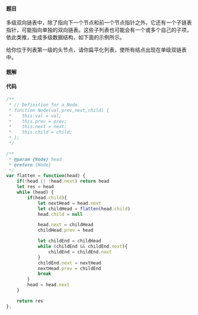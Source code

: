 #### 题目
多级双向链表中，除了指向下一个节点和前一个节点指针之外，它还有一个子链表指针，可能指向单独的双向链表。这些子列表也可能会有一个或多个自己的子项，依此类推，生成多级数据结构，如下面的示例所示。

给你位于列表第一级的头节点，请你扁平化列表，使所有结点出现在单级双链表中。

#### 题解

#### 代码
```javascript
/**
 * // Definition for a Node.
 * function Node(val,prev,next,child) {
 *    this.val = val;
 *    this.prev = prev;
 *    this.next = next;
 *    this.child = child;
 * };
 */

/**
 * @param {Node} head
 * @return {Node}
 */
var flatten = function(head) {
    if(!head || !head.next) return head
    let res = head
    while (head) {
        if(head.child){
            let nextHead = head.next
            let childHead = flatten(head.child)
            head.child = null

            head.next = childHead
            childHead.prev = head

            let childEnd = childHead
            while (childEnd && childEnd.next){
                childEnd = childEnd.next
            }
            childEnd.next = nextHead
            nextHead.prev = childEnd
            break
        }
        head = head.next
    }

    return res
};
```
